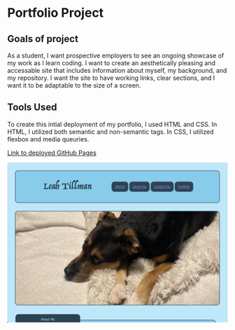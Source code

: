 # Portfolio Project

## Goals of project

As a student, I want prospective employers to see an ongoing showcase of my work as I learn coding. I want to create an aesthetically pleasing and accessable site that includes information about myself, my background, and my repository. I want the site to have working links, clear sections, and I want it to be adaptable to the size of a screen. 

## Tools Used

To create this intial deployment of my portfolio, I used HTML and CSS. In HTML, I utilized both semantic and non-semantic tags. In CSS, I utilized flexbox and media queuries. 

[Link to deployed GitHub Pages](https://lrltillman.github.io/portfolio/)

![portfolio demo](./Assets/images/portfolio-demo.jpg)
